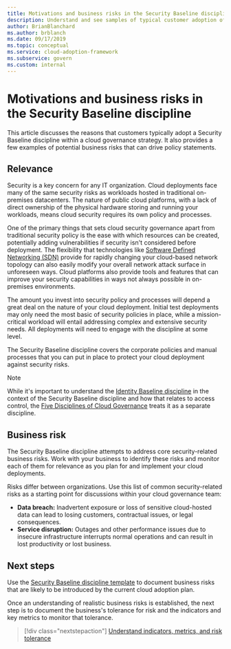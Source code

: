 ```yaml
---
title: Motivations and business risks in the Security Baseline discipline
description: Understand and see samples of typical customer adoption of a Security Baseline discipline within a cloud governance strategy.
author: BrianBlanchard
ms.author: brblanch
ms.date: 09/17/2019
ms.topic: conceptual
ms.service: cloud-adoption-framework
ms.subservice: govern
ms.custom: internal
---
```


# Motivations and business risks in the Security Baseline discipline

This article discusses the reasons that customers typically adopt a Security Baseline discipline within a cloud governance strategy. It also provides a few examples of potential business risks that can drive policy statements.

## Relevance

Security is a key concern for any IT organization. Cloud deployments face many of the same security risks as workloads hosted in traditional on-premises datacenters. The nature of public cloud platforms, with a lack of direct ownership of the physical hardware storing and running your workloads, means cloud security requires its own policy and processes.

One of the primary things that sets cloud security governance apart from traditional security policy is the ease with which resources can be created, potentially adding vulnerabilities if security isn't considered before deployment. The flexibility that technologies like [Software Defined Networking (SDN)](../../decision-guides/software-defined-network/index.md) provide for rapidly changing your cloud-based network topology can also easily modify your overall network attack surface in unforeseen ways. Cloud platforms also provide tools and features that can improve your security capabilities in ways not always possible in on-premises environments.

The amount you invest into security policy and processes will depend a great deal on the nature of your cloud deployment. Initial test deployments may only need the most basic of security policies in place, while a mission-critical workload will entail addressing complex and extensive security needs. All deployments will need to engage with the discipline at some level.

The Security Baseline discipline covers the corporate policies and manual processes that you can put in place to protect your cloud deployment against security risks.

> [!NOTE]
> While it's important to understand the [Identity Baseline discipline](../identity-baseline/index.md) in the context of the Security Baseline discipline and how that relates to access control, the [Five Disciplines of Cloud Governance](../index.md) treats it as a separate discipline.

## Business risk

The Security Baseline discipline attempts to address core security-related business risks. Work with your business to identify these risks and monitor each of them for relevance as you plan for and implement your cloud deployments.

Risks differ between organizations. Use this list of common security-related risks as a starting point for discussions within your cloud governance team:

- **Data breach:** Inadvertent exposure or loss of sensitive cloud-hosted data can lead to losing customers, contractual issues, or legal consequences.
- **Service disruption:** Outages and other performance issues due to insecure infrastructure interrupts normal operations and can result in lost productivity or lost business.

## Next steps

Use the [Security Baseline discipline template](./template.md) to document business risks that are likely to be introduced by the current cloud adoption plan.

Once an understanding of realistic business risks is established, the next step is to document the business's tolerance for risk and the indicators and key metrics to monitor that tolerance.

> [!div class="nextstepaction"]
> [Understand indicators, metrics, and risk tolerance](./metrics-tolerance.md)
